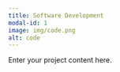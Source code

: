 ```yaml
---
title: Software Development
modal-id: 1
image: img/code.png
alt: code
---
```

Enter your project content here.